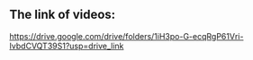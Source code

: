 ## The link of videos: 
https://drive.google.com/drive/folders/1iH3po-G-ecqRgP61Vri-IvbdCVQT39S1?usp=drive_link
